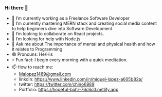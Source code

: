 ### Hi there 👋

- 🔭 I’m currently working as a Freelance Software Developer
- 🌱 I’m currently mastering MERN stack and creating social media content to help beginners dive into Software Development 
- 👯 I’m looking to collaborate on React projects.
- 🤔 I’m looking for help with Node.js
- 💬 Ask me about The importance of mental and physical health and how it relates to Programming 
- 😄 Pronouns: He/His
- ⚡ Fun fact: I begin every morning with a quick meditation.
- 📫 How to reach me: 
   * Malopez1489@gmail.com
   * linkdin: https://www.linkedin.com/in/miguel-lopez-a605b82a/
   * twitter: https://twitter.com/chino6989
   * Portfolio: https://hopeful-bohr-76c6c0.netlify.app


